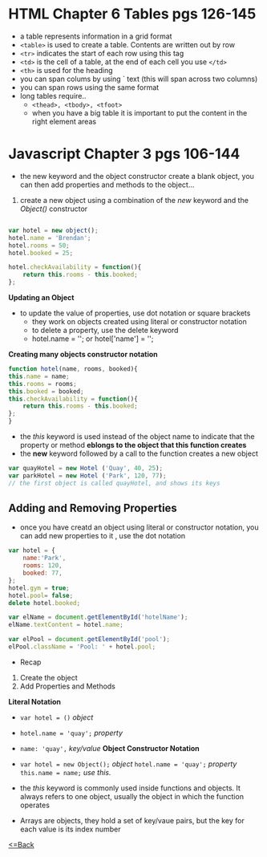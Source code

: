 # HTML Chapter 6 Tables pgs 126-145
- a table represents information in a grid format
- `<table>` is used to create a table. Contents are written out by row
- `<tr>` indicates the start of each row using this tag
- `<td>` is the cell of a table, at the end of each cell you use `</td>`
- `<th>` is used for the heading
- you can span colums by using `<td colspan="2"> text </td> (this will span across two columns)
- you can span rows using the same format
- long tables require..
    - `<thead>, <tbody>, <tfoot>`
    - when you have a big table it is important to put the content in the right element areas

# Javascript Chapter 3 pgs 106-144
- the new keyword and the object constructor create a blank object, you can then add properties and methods to the object...

1. create a new object using a combination of the *new* keyword and the *Object()* constructor
```js

var hotel = new object();
hotel.name = 'Brendan';
hotel.rooms = 50;
hotel.booked = 25;

hotel.checkAvailability = function(){
    return this.rooms - this.booked;
};
```
**Updating an Object**
- to update the value of properties, use dot notation or square brackets
    - they work on objects created using literal or constructor notation
    - to delete a property, use the delete keyword
    - hotel.name = ''; or hotel['name'] = '';

**Creating many objects constructor notation**
```js
function hotel(name, rooms, booked){
this.name = name;
this.rooms = rooms;
this.booked = booked;
this.checkAvailability = function(){
    return this.rooms - this.booked;
};
}
```
- the *this* keyword is used instead of the object name to indicate that the property or method **eblongs to the object that this function creates**
- the **new** keyword followed by a call to the function creates a new object
```js
var quayHotel = new Hotel ('Quay', 40, 25);
var parkHotel = new Hotel ('Park', 120, 77);
// the first object is called quayHotel, and shows its keys
```
## Adding and Removing Properties
- once you have creatd an object using literal or constructor notation, you can add new properties to it
, use the dot notation

```js
var hotel = {
    name:'Park',
    rooms: 120,
    booked: 77,
};
hotel.gym = true;
hotel.pool= false;
delete hotel.booked;

var elName = document.getElementById('hotelName');
elName.textContent = hotel.name;

var elPool = document.getElementById('pool');
elPool.className = 'Pool: ' + hotel.pool;

```
- Recap

1. Create the object
2. Add Properties and Methods

**Literal Notation**
- `var hotel = ()` *object*
- `hotel.name = 'quay';` *property*
- `name: 'quay',` *key/value*
**Object Constructor Notation**
- `var hotel = new Object();` *object*
`hotel.name = 'quay';` *property*
`this.name = name;` *use this.*

- the *this* keyword is commonly used inside functions and objects. It always refers to one object, usually the object in which the function operates

- Arrays are objects, they hold a set of key/vaue pairs, but the key for each value is its index number

[<=Back](README.md)